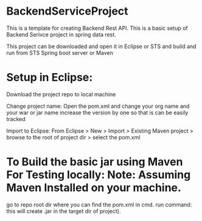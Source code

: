 # BackendServiceProject
This is a template for creating Backend Rest API. This is a basic setup of Backend Serivce project in spring data rest.


This project can be downloaded and open it in Eclipse or STS and build
and run from STS Spring boot server or Maven

# Setup in Eclipse:
Download the project repo to local machine 

Change project name: Open the pom.xml and change <groupId>your org name <groupId> and <artifactId>your war or jar name</artifactId>  <Version>increase the version by one so that is can be easily tracked</version>

Import to Eclipse: From Eclipse > New > Import > Existing Maven project > browse to the root of project dir > select the pom.xml


# To Build the basic jar using Maven For Testing locally: Note: Assuming Maven Installed on your machine.
go to repo root dir where you can find the pom.xml in cmd.
run command: <mvn clean package> this will create .jar in the target dir of project).




